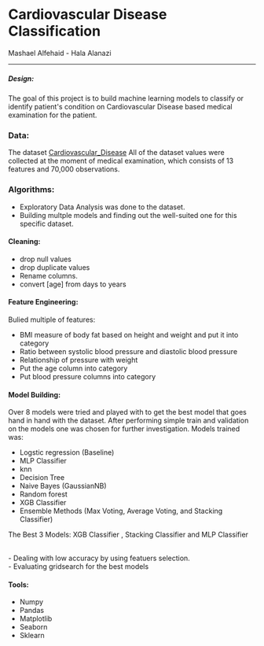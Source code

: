 # Cardiovascular Disease Classification


Mashael  Alfehaid - Hala Alanazi

__________

##### Design:
The goal of this project is to build machine learning models to classify or identify patient's condition on Cardiovascular Disease based medical examination for the patient.


### Data:
The dataset [Cardiovascular_Disease](https://www.kaggle.com/sulianova/cardiovascular-disease-dataset/code)
All of the dataset values were collected at the moment of medical examination, which consists of 13 features and 70,000 observations.

 
### Algorithms:
- Exploratory Data Analysis was done to the dataset.
- Building multple models and finding out the well-suited one for this specific dataset.

#### Cleaning:
- drop null values
- drop duplicate values
- Rename columns.
- convert [age] from days to years

#### Feature Engineering:
Bulied multiple of features:
- BMI measure of body fat based on height and weight and put it into category
- Ratio between systolic blood pressure and diastolic blood pressure
- Relationship of pressure with weight
- Put the age column into category
- Put blood pressure  columns into category

#### Model Building: 
Over 8 models were tried and played with to get the best model that goes hand in hand with the dataset. After performing simple train and validation on the  models one was chosen for further investigation. Models trained was:

- Logstic regression (Baseline)
- MLP Classifier
- knn 
- Decision Tree 
- Naive Bayes (GaussianNB)
- Random forest
- XGB Classifier
- Ensemble Methods (Max Voting, Average Voting, and Stacking Classifier)


The Best 3 Models:  XGB Classifier , Stacking Classifier and MLP Classifier

</br>
- Dealing with low accuracy by using featuers selection.
</br>
- Evaluating gridsearch for the best models

#### Tools:
- Numpy 
- Pandas 
- Matplotlib 
- Seaborn  
- Sklearn 
